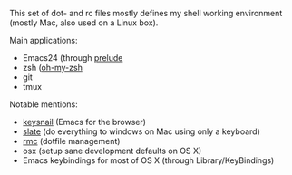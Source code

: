 This set of dot- and rc files mostly defines my shell working
environment (mostly Mac, also used on a Linux box).

Main applications:
 * Emacs24 (through [prelude](http://batsov.com/prelude/)
 * zsh ([oh-my-zsh](https://github.com/robbyrussell/oh-my-zsh)
 * git
 * tmux

Notable mentions:
 * [keysnail](https://github.com/mooz/keysnail) (Emacs for the browser)
 * [slate](https://github.com/jigish/slate) (do everything to windows on Mac using only a keyboard)
 * [rmc](https://github.com/thoughtbot/rcm) (dotfile management)
 * osx (setup sane development defaults on OS X)
 * Emacs keybindings for most of OS X (through Library/KeyBindings)
